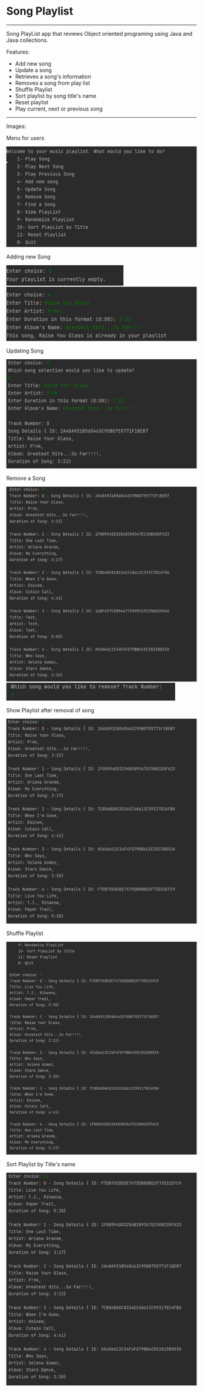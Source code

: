 # Song Playlist
____________________
Song PlayList app that reviews Object oriented programing using Java and Java collections.

Features:  
* Add new song
* Update a song
* Retrieves a song's information 
* Removes a song from play list
* Shuffle Playlist  
* Sort playlist by song title's name
* Reset playlist
* Play current, next or previous song
____________________________________________________________
Images: 

Menu for users

![img_3.png](img_3.png)

Adding new Song

![img_4.png](img_4.png)
![img_1.png](img_1.png)

Updating Song 

![img_5.png](img_5.png)

Remove a Song 

![img_6.png](img_6.png)
![img_7.png](img_7.png)

Show Playlist after removal of song

![img_8.png](img_8.png)


Shuffle Playlist 

![img_9.png](img_9.png)

Sort Playlist by Title's name

![img_10.png](img_10.png)
